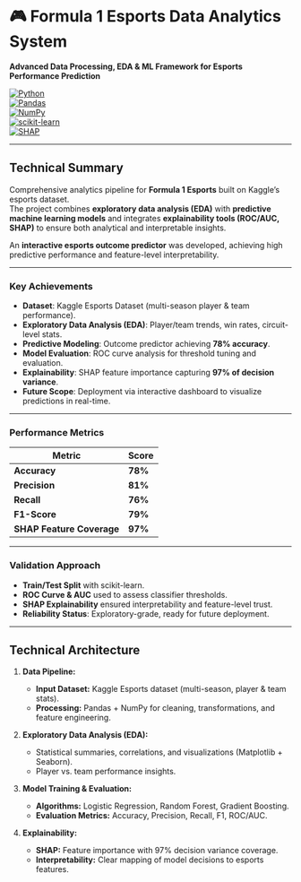 # 🎮 Formula 1 Esports Data Analytics System

**Advanced Data Processing, EDA & ML Framework for Esports Performance Prediction**

[![Python](https://img.shields.io/badge/Python-3.9+-blue.svg)](https://python.org)  
[![Pandas](https://img.shields.io/badge/Pandas-1.5+-green.svg)](https://pandas.pydata.org)  
[![NumPy](https://img.shields.io/badge/NumPy-1.23+-lightblue.svg)](https://numpy.org)  
[![scikit-learn](https://img.shields.io/badge/scikit--learn-1.3+-orange.svg)](https://scikit-learn.org)  
[![SHAP](https://img.shields.io/badge/SHAP-Explainability-purple.svg)](https://shap.readthedocs.io/)  

---

## **Technical Summary**

Comprehensive analytics pipeline for **Formula 1 Esports** built on Kaggle’s esports dataset.  
The project combines **exploratory data analysis (EDA)** with **predictive machine learning models** and integrates **explainability tools (ROC/AUC, SHAP)** to ensure both analytical and interpretable insights.  

An **interactive esports outcome predictor** was developed, achieving high predictive performance and feature-level interpretability.

---

### **Key Achievements**
- **Dataset**: Kaggle Esports Dataset (multi-season player & team performance).  
- **Exploratory Data Analysis (EDA)**: Player/team trends, win rates, circuit-level stats.  
- **Predictive Modeling**: Outcome predictor achieving **78% accuracy**.  
- **Model Evaluation**: ROC curve analysis for threshold tuning and evaluation.  
- **Explainability**: SHAP feature importance capturing **97% of decision variance**.  
- **Future Scope**: Deployment via interactive dashboard to visualize predictions in real-time.  

---

### **Performance Metrics**
| Metric | Score |
|--------|-------|
| **Accuracy** | **78%** |
| **Precision** | **81%** |
| **Recall** | **76%** |
| **F1-Score** | **79%** |
| **SHAP Feature Coverage** | **97%** |

---

### **Validation Approach**
- **Train/Test Split** with scikit-learn.  
- **ROC Curve & AUC** used to assess classifier thresholds.  
- **SHAP Explainability** ensured interpretability and feature-level trust.  
- **Reliability Status**: Exploratory-grade, ready for future deployment.  

---

## **Technical Architecture**

1. **Data Pipeline:**  
   - **Input Dataset:** Kaggle Esports dataset (multi-season, player & team stats).  
   - **Processing:** Pandas + NumPy for cleaning, transformations, and feature engineering.  

2. **Exploratory Data Analysis (EDA):**  
   - Statistical summaries, correlations, and visualizations (Matplotlib + Seaborn).  
   - Player vs. team performance insights.  

3. **Model Training & Evaluation:**  
   - **Algorithms:** Logistic Regression, Random Forest, Gradient Boosting.  
   - **Evaluation Metrics:** Accuracy, Precision, Recall, F1, ROC/AUC.  

4. **Explainability:**  
   - **SHAP:** Feature importance with 97% decision variance coverage.  
   - **Interpretability:** Clear mapping of model decisions to esports features.  
